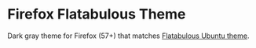 # Firefox Flatabulous Theme
Dark gray theme for Firefox (57+) that matches [Flatabulous Ubuntu theme](https://github.com/anmoljagetia/Flatabulous).
